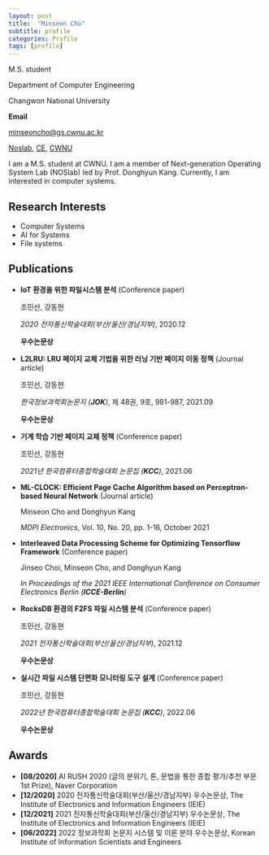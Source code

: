 ```yaml
---
layout: post
title:  "Minseon Cho"
subtitle: profile
categories: Profile
tags: [profile]
---
```


M.S. student

Department of Computer Engineering

Changwon National University


**Email**

minseoncho@gs.cwnu.ac.kr


[Noslab][Noslab], [CE][CE], [CWNU][CWNU]

[Noslab]: https://noslab.github.io/
[CE]: http://www.changwon.ac.kr/ce
[CWNU]: http://www.changwon.ac.kr/


I am a M.S. student at CWNU. I am a member of Next-generation Operating System Lab (NOSlab) led by Prof. Donghyun Kang. Currently, I am interested in computer systems.



## Research Interests

- Computer Systems
- AI for Systems
- File systems


## Publications

- **IoT 환경을 위한 파일시스템 분석** (Conference paper)

  조민선, 강동현
  
  *2020 전자통신학술대회(부산/울산/경남지부)*, 2020.12
  
  **우수논문상**
  
  
  
- **L2LRU: LRU 페이지 교체 기법을 위한 러닝 기반 페이지 이동 정책** (Journal article)

  조민선, 강동현
  
  *한국정보과학회논문지 (**JOK**)*, 제 48권, 9호, 981-987, 2021.09
  
  **우수논문상**
  
  
  
- **기계 학습 기반 페이지 교체 정책** (Conference paper)

  조민선, 강동현
  
  *2021년 한국컴퓨터종합학술대회 논문집 (**KCC**)*, 2021.06
  
  
  
- **ML-CLOCK: Efficient Page Cache Algorithm based on Perceptron-based Neural Network** (Journal article)

  Minseon Cho and Donghyun Kang
  
  *MDPI Electronics*, Vol. 10, No. 20, pp. 1-16, October 2021
  
  
  
- **Interleaved Data Processing Scheme for Optimizing Tensorflow Framework** (Conference paper)

  Jinseo Choi, Minseon Cho, and Donghyun Kang
  
  *In Proceedings of the 2021 IEEE International Conference on Consumer Electronics Berlin (**ICCE-Berlin**)*
  


- **RocksDB 환경의 F2FS 파일 시스템 분석** (Conference paper)

  조민선, 강동현
  
  *2021 전자통신학술대회(부산/울산/경남지부)*, 2021.12
  
  **우수논문상**
  
  
  
- **실시간 파일 시스템 단편화 모니터링 도구 설계** (Conference paper)

  조민선, 강동현
  
  *2022년 한국컴퓨터종합학술대회 논문집 (**KCC**)*, 2022.06
  
  **우수논문상**
  
  


## Awards

- **[08/2020]** AI RUSH 2020 (글의 분위기, 톤, 문법을 통한 종합 평가/추천 부문 1st Prize), Naver Corporation
- **[12/2020]** 2020 전자통신학술대회(부산/울산/경남지부) 우수논문상, The Institute of Electronics and Information Engineers (IEIE)
- **[12/2021]** 2021 전자통신학술대회(부산/울산/경남지부) 우수논문상, The Institute of Electronics and Information Engineers (IEIE)
- **[06/2022]** 2022 정보과학회 논문지 시스템 및 이론 분야 우수논문상, Korean Institute of Information Scientists and Engineers




